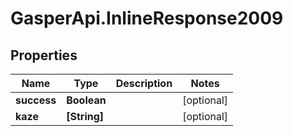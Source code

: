 # GasperApi.InlineResponse2009

## Properties

Name | Type | Description | Notes
------------ | ------------- | ------------- | -------------
**success** | **Boolean** |  | [optional] 
**kaze** | **[String]** |  | [optional] 


